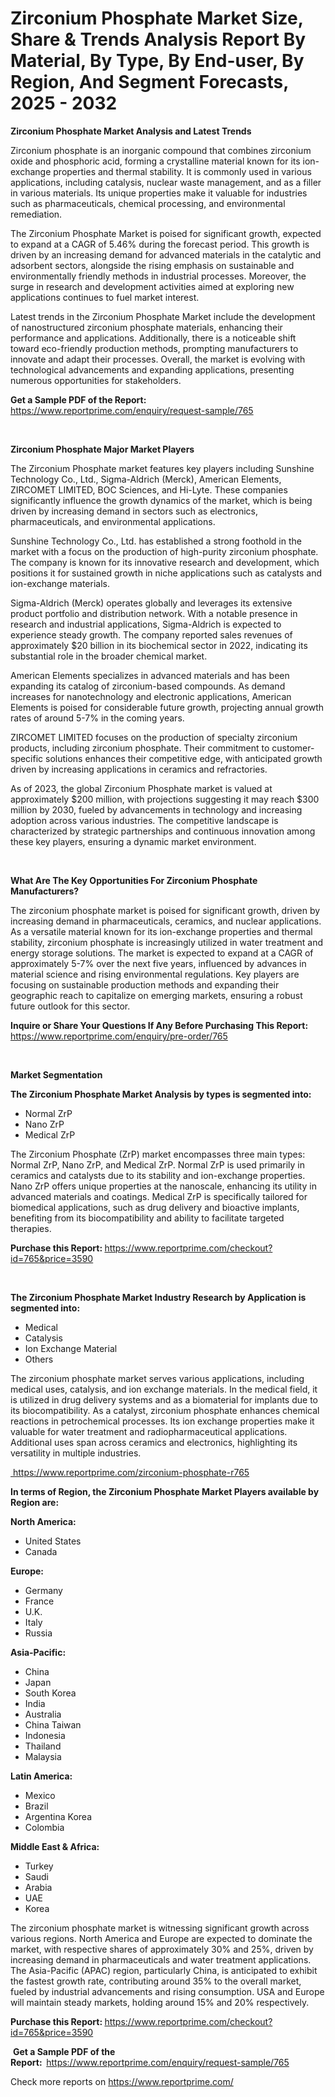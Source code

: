 <p><h1>Zirconium Phosphate Market Size, Share & Trends Analysis Report By Material, By Type, By End-user, By Region, And Segment Forecasts, 2025 - 2032</h1></p><p><strong>Zirconium Phosphate Market Analysis and Latest Trends</strong></p>
<p><p>Zirconium phosphate is an inorganic compound that combines zirconium oxide and phosphoric acid, forming a crystalline material known for its ion-exchange properties and thermal stability. It is commonly used in various applications, including catalysis, nuclear waste management, and as a filler in various materials. Its unique properties make it valuable for industries such as pharmaceuticals, chemical processing, and environmental remediation.</p><p>The Zirconium Phosphate Market is poised for significant growth, expected to expand at a CAGR of 5.46% during the forecast period. This growth is driven by an increasing demand for advanced materials in the catalytic and adsorbent sectors, alongside the rising emphasis on sustainable and environmentally friendly methods in industrial processes. Moreover, the surge in research and development activities aimed at exploring new applications continues to fuel market interest.</p><p>Latest trends in the Zirconium Phosphate Market include the development of nanostructured zirconium phosphate materials, enhancing their performance and applications. Additionally, there is a noticeable shift toward eco-friendly production methods, prompting manufacturers to innovate and adapt their processes. Overall, the market is evolving with technological advancements and expanding applications, presenting numerous opportunities for stakeholders.</p></p>
<p><strong>Get a Sample PDF of the Report:&nbsp;</strong> <a href="https://www.reportprime.com/enquiry/request-sample/765?utm_campaign=3089&utm_medium=2&utm_source=Github&utm_content=ia&utm_term=18032025&utm_id=zirconium-phosphate">https://www.reportprime.com/enquiry/request-sample/765</a></p>
<p>&nbsp;</p>
<p><strong>Zirconium Phosphate Major Market Players</strong></p>
<p><p>The Zirconium Phosphate market features key players including Sunshine Technology Co., Ltd., Sigma-Aldrich (Merck), American Elements, ZIRCOMET LIMITED, BOC Sciences, and Hi-Lyte. These companies significantly influence the growth dynamics of the market, which is being driven by increasing demand in sectors such as electronics, pharmaceuticals, and environmental applications.</p><p>Sunshine Technology Co., Ltd. has established a strong foothold in the market with a focus on the production of high-purity zirconium phosphate. The company is known for its innovative research and development, which positions it for sustained growth in niche applications such as catalysts and ion-exchange materials.</p><p>Sigma-Aldrich (Merck) operates globally and leverages its extensive product portfolio and distribution network. With a notable presence in research and industrial applications, Sigma-Aldrich is expected to experience steady growth. The company reported sales revenues of approximately $20 billion in its biochemical sector in 2022, indicating its substantial role in the broader chemical market.</p><p>American Elements specializes in advanced materials and has been expanding its catalog of zirconium-based compounds. As demand increases for nanotechnology and electronic applications, American Elements is poised for considerable future growth, projecting annual growth rates of around 5-7% in the coming years.</p><p>ZIRCOMET LIMITED focuses on the production of specialty zirconium products, including zirconium phosphate. Their commitment to customer-specific solutions enhances their competitive edge, with anticipated growth driven by increasing applications in ceramics and refractories.</p><p>As of 2023, the global Zirconium Phosphate market is valued at approximately $200 million, with projections suggesting it may reach $300 million by 2030, fueled by advancements in technology and increasing adoption across various industries. The competitive landscape is characterized by strategic partnerships and continuous innovation among these key players, ensuring a dynamic market environment.</p></p>
<p>&nbsp;</p>
<p><strong>What Are The Key Opportunities For Zirconium Phosphate Manufacturers?</strong></p>
<p><p>The zirconium phosphate market is poised for significant growth, driven by increasing demand in pharmaceuticals, ceramics, and nuclear applications. As a versatile material known for its ion-exchange properties and thermal stability, zirconium phosphate is increasingly utilized in water treatment and energy storage solutions. The market is expected to expand at a CAGR of approximately 5-7% over the next five years, influenced by advances in material science and rising environmental regulations. Key players are focusing on sustainable production methods and expanding their geographic reach to capitalize on emerging markets, ensuring a robust future outlook for this sector.</p></p>
<p><strong>Inquire or Share Your Questions If Any Before Purchasing This Report:</strong> <a href="https://www.reportprime.com/enquiry/pre-order/765?utm_campaign=3089&utm_medium=2&utm_source=Github&utm_content=ia&utm_term=18032025&utm_id=zirconium-phosphate">https://www.reportprime.com/enquiry/pre-order/765</a></p>
<p>&nbsp;</p>
<p><strong>Market Segmentation</strong></p>
<p><strong>The Zirconium Phosphate Market Analysis by types is segmented into:</strong></p>
<p><ul><li>Normal ZrP</li><li>Nano ZrP</li><li>Medical ZrP</li></ul></p>
<p><p>The Zirconium Phosphate (ZrP) market encompasses three main types: Normal ZrP, Nano ZrP, and Medical ZrP. Normal ZrP is used primarily in ceramics and catalysts due to its stability and ion-exchange properties. Nano ZrP offers unique properties at the nanoscale, enhancing its utility in advanced materials and coatings. Medical ZrP is specifically tailored for biomedical applications, such as drug delivery and bioactive implants, benefiting from its biocompatibility and ability to facilitate targeted therapies.</p></p>
<p><strong>Purchase this Report:&nbsp;</strong><a href="https://www.reportprime.com/checkout?id=765&price=3590&utm_campaign=3089&utm_medium=2&utm_source=Github&utm_content=ia&utm_term=18032025&utm_id=zirconium-phosphate">https://www.reportprime.com/checkout?id=765&price=3590</a></p>
<p>&nbsp;</p>
<p><strong>The Zirconium Phosphate Market Industry Research by Application is segmented into:</strong></p>
<p><ul><li>Medical</li><li>Catalysis</li><li>Ion Exchange Material</li><li>Others</li></ul></p>
<p><p>The zirconium phosphate market serves various applications, including medical uses, catalysis, and ion exchange materials. In the medical field, it is utilized in drug delivery systems and as a biomaterial for implants due to its biocompatibility. As a catalyst, zirconium phosphate enhances chemical reactions in petrochemical processes. Its ion exchange properties make it valuable for water treatment and radiopharmaceutical applications. Additional uses span across ceramics and electronics, highlighting its versatility in multiple industries.</p></p>
<p><a href="https://www.reportprime.com/zirconium-phosphate-r765?utm_campaign=3089&utm_medium=2&utm_source=Github&utm_content=ia&utm_term=18032025&utm_id=zirconium-phosphate">&nbsp;https://www.reportprime.com/zirconium-phosphate-r765</a></p>
<p><strong>In terms of Region, the Zirconium Phosphate Market Players available by Region are:</strong></p>
<p>
    <p> <strong> North America: </strong>
        <ul>
            <li>United States</li>
            <li>Canada</li>
        </ul>
        </p> 
    <p> <strong> Europe: </strong>
        <ul>
            <li>Germany</li>
            <li>France</li>
            <li>U.K.</li>
            <li>Italy</li>
            <li>Russia</li>
        </ul>
        </p> 
    <p> <strong> Asia-Pacific: </strong>
        <ul>
            <li>China</li>
            <li>Japan</li>
            <li>South Korea</li>
            <li>India</li>
            <li>Australia</li>
            <li>China Taiwan</li>
            <li>Indonesia</li>
            <li>Thailand</li>
            <li>Malaysia</li>
        </ul>
        </p> 
    <p> <strong> Latin America: </strong>
        <ul>
            <li>Mexico</li>
            <li>Brazil</li>
            <li>Argentina Korea</li>
            <li>Colombia</li>
        </ul>
        </p> 
    <p> <strong> Middle East & Africa: </strong>
        <ul>
            <li>Turkey</li>
            <li>Saudi</li>
            <li>Arabia</li>
            <li>UAE</li>
            <li>Korea</li>
        </ul>
    </p>
    </p>
<p><p>The zirconium phosphate market is witnessing significant growth across various regions. North America and Europe are expected to dominate the market, with respective shares of approximately 30% and 25%, driven by increasing demand in pharmaceuticals and water treatment applications. The Asia-Pacific (APAC) region, particularly China, is anticipated to exhibit the fastest growth rate, contributing around 35% to the overall market, fueled by industrial advancements and rising consumption. USA and Europe will maintain steady markets, holding around 15% and 20% respectively.</p></p>
<p><strong>Purchase this Report: </strong><a href="https://www.reportprime.com/checkout?id=765&price=3590&utm_campaign=3089&utm_medium=2&utm_source=Github&utm_content=ia&utm_term=18032025&utm_id=zirconium-phosphate">https://www.reportprime.com/checkout?id=765&price=3590</a></p>
<p>&nbsp;<strong>Get a Sample PDF of the Report:&nbsp;&nbsp;</strong><a href="https://www.reportprime.com/enquiry/request-sample/765?utm_campaign=3089&utm_medium=2&utm_source=Github&utm_content=ia&utm_term=18032025&utm_id=zirconium-phosphate">https://www.reportprime.com/enquiry/request-sample/765</a></p>
<p><strong></strong></p>
<p>Check more reports on <a href="https://www.reportprime.com/?utm_campaign=3089&utm_medium=2&utm_source=Github&utm_content=ia&utm_term=18032025&utm_id=zirconium-phosphate">https://www.reportprime.com/</a></p>